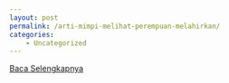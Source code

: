 ```yaml
---
layout: post
permalink: /arti-mimpi-melihat-perempuan-melahirkan/
categories:
    - Uncategorized
---
```


[Baca Selengkapnya](/03)